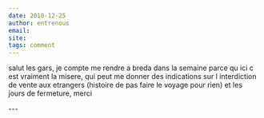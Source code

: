 ```yaml
---
date: 2010-12-25
author: entrenous
email: 
site: 
tags: comment
---
```


<p>salut les gars, je compte me rendre a breda dans la semaine parce qu ici c est vraiment la misere, qui peut me donner des indications sur l interdiction de vente aux etrangers (histoire de pas faire le voyage pour rien) et les jours de fermeture, merci</p>
---